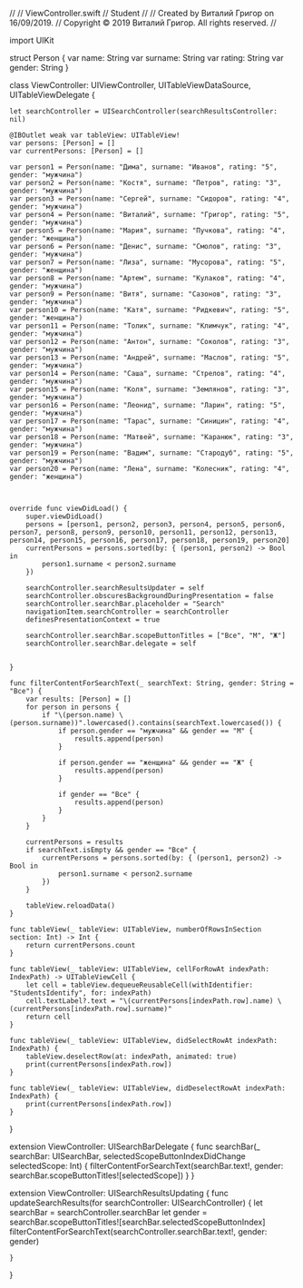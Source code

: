 //
//  ViewController.swift
//  Student
//
//  Created by Виталий Григор on 16/09/2019.
//  Copyright © 2019 Виталий Григор. All rights reserved.
//

import UIKit

struct Person {
    var name: String
    var surname: String
    var rating: String
    var gender: String
}

class ViewController: UIViewController, UITableViewDataSource, UITableViewDelegate {
    
    let searchController = UISearchController(searchResultsController: nil)
    
    @IBOutlet weak var tableView: UITableView!
    var persons: [Person] = []
    var currentPersons: [Person] = []
    
    var person1 = Person(name: "Дима", surname: "Иванов", rating: "5", gender: "мужчина")
    var person2 = Person(name: "Костя", surname: "Петров", rating: "3", gender: "мужчина")
    var person3 = Person(name: "Сергей", surname: "Сидоров", rating: "4", gender: "мужчина")
    var person4 = Person(name: "Виталий", surname: "Григор", rating: "5", gender: "мужчина")
    var person5 = Person(name: "Мария", surname: "Пучкова", rating: "4", gender: "женщина")
    var person6 = Person(name: "Денис", surname: "Смолов", rating: "3", gender: "мужчина")
    var person7 = Person(name: "Лиза", surname: "Мусорова", rating: "5", gender: "женщина")
    var person8 = Person(name: "Артем", surname: "Кулаков", rating: "4", gender: "мужчина")
    var person9 = Person(name: "Витя", surname: "Сазонов", rating: "3", gender: "мужчина")
    var person10 = Person(name: "Катя", surname: "Ридкевич", rating: "5", gender: "женщина")
    var person11 = Person(name: "Толик", surname: "Климчук", rating: "4", gender: "мужчина")
    var person12 = Person(name: "Антон", surname: "Соколов", rating: "3", gender: "мужчина")
    var person13 = Person(name: "Андрей", surname: "Маслов", rating: "5", gender: "мужчина")
    var person14 = Person(name: "Саша", surname: "Стрелов", rating: "4", gender: "мужчина")
    var person15 = Person(name: "Коля", surname: "Землянов", rating: "3", gender: "мужчина")
    var person16 = Person(name: "Леонид", surname: "Ларин", rating: "5", gender: "мужчина")
    var person17 = Person(name: "Тарас", surname: "Синицин", rating: "4", gender: "мужчина")
    var person18 = Person(name: "Матвей", surname: "Каранюк", rating: "3", gender: "мужчина")
    var person19 = Person(name: "Вадим", surname: "Стародуб", rating: "5", gender: "мужчина")
    var person20 = Person(name: "Лена", surname: "Колесник", rating: "4", gender: "женщина")

    

    override func viewDidLoad() {
        super.viewDidLoad()
        persons = [person1, person2, person3, person4, person5, person6, person7, person8, person9, person10, person11, person12, person13, person14, person15, person16, person17, person18, person19, person20]
        currentPersons = persons.sorted(by: { (person1, person2) -> Bool in
            person1.surname < person2.surname
        })
        
        searchController.searchResultsUpdater = self
        searchController.obscuresBackgroundDuringPresentation = false
        searchController.searchBar.placeholder = "Search"
        navigationItem.searchController = searchController
        definesPresentationContext = true
        
        searchController.searchBar.scopeButtonTitles = ["Все", "М", "Ж"]
        searchController.searchBar.delegate = self
        
        
    }
    
    func filterContentForSearchText(_ searchText: String, gender: String = "Все") {
        var results: [Person] = []
        for person in persons {
            if "\(person.name) \(person.surname))".lowercased().contains(searchText.lowercased()) {
                if person.gender == "мужчина" && gender == "М" {
                    results.append(person)
                }
                
                if person.gender == "женщина" && gender == "Ж" {
                    results.append(person)
                }
                
                if gender == "Все" {
                    results.append(person)
                }
            }
        }
        
        currentPersons = results
        if searchText.isEmpty && gender == "Все" {
            currentPersons = persons.sorted(by: { (person1, person2) -> Bool in
                person1.surname < person2.surname
            })
        }
       
        tableView.reloadData()
    }
    
    func tableView(_ tableView: UITableView, numberOfRowsInSection section: Int) -> Int {
        return currentPersons.count
    }
    
    func tableView(_ tableView: UITableView, cellForRowAt indexPath: IndexPath) -> UITableViewCell {
        let cell = tableView.dequeueReusableCell(withIdentifier: "StudentsIdentify", for: indexPath)
        cell.textLabel?.text = "\(currentPersons[indexPath.row].name) \(currentPersons[indexPath.row].surname)"
        return cell
    }
    
    func tableView(_ tableView: UITableView, didSelectRowAt indexPath: IndexPath) {
        tableView.deselectRow(at: indexPath, animated: true)
        print(currentPersons[indexPath.row])
    }
    
    func tableView(_ tableView: UITableView, didDeselectRowAt indexPath: IndexPath) {
        print(currentPersons[indexPath.row])
    }
}

extension ViewController: UISearchBarDelegate {
    func searchBar(_ searchBar: UISearchBar, selectedScopeButtonIndexDidChange selectedScope: Int) {
        filterContentForSearchText(searchBar.text!, gender: searchBar.scopeButtonTitles![selectedScope])
    }
}

extension ViewController: UISearchResultsUpdating {
    func updateSearchResults(for searchController: UISearchController) {
        let searchBar = searchController.searchBar
        let gender = searchBar.scopeButtonTitles![searchBar.selectedScopeButtonIndex]
        filterContentForSearchText(searchController.searchBar.text!, gender: gender)

    }
}
